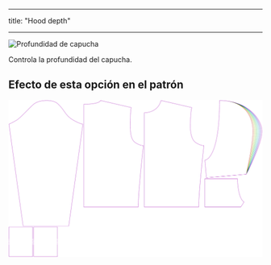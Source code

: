 - - -
title: "Hood depth"
- - -

![Profundidad de capucha](./hooddepth.svg)

Controla la profundidad del capucha.

## Efecto de esta opción en el patrón

![Esta imagen muestra el efecto de esta opción superponiendo varias variantes que tienen un valor diferente para esta opción](huey_hooddepth_sample.svg "Effect of this option on the pattern")
